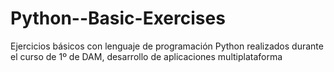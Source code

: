 # Python--Basic-Exercises
Ejercicios básicos con lenguaje de programación Python realizados durante el curso de 1º de DAM, desarrollo de aplicaciones multiplataforma
